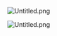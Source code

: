 
![Untitled.png](https://prod-files-secure.s3.us-west-2.amazonaws.com/798f6593-941a-407f-a3f2-944d2974b71d/c53c4e74-af53-45f6-9edd-c561254f3c01/Untitled.png?X-Amz-Algorithm=AWS4-HMAC-SHA256&X-Amz-Content-Sha256=UNSIGNED-PAYLOAD&X-Amz-Credential=ASIAZI2LB4664DZQSVFH%2F20250724%2Fus-west-2%2Fs3%2Faws4_request&X-Amz-Date=20250724T144408Z&X-Amz-Expires=3600&X-Amz-Security-Token=IQoJb3JpZ2luX2VjEAQaCXVzLXdlc3QtMiJHMEUCIQC1Iq48Pi938iUxQzOiv7654qzrL%2BdsVRxEFsonnqUfzgIgIbHEK%2FygTdaSbNv9CMC3OE53CY4M2X7LGRRoPQEbBqAq%2FwMILRAAGgw2Mzc0MjMxODM4MDUiDHqD3BIJXcj9R5DXhSrcA99tQQgstTxDZbmwUO7SnmnjPe1%2BoT2zQ8OMHst8lK%2FDaosIEzmejhQe38HYDDQx8ojP2BOMS7H0Vm6uTsLpPXVbIlH7Mrmi2iWtykJEmjDDypgYfALtledUb9OGBAxbgfqrE%2FxVv0en4TPyLCIq9kXnBZSynM3FkDHX1rMd7wjnAvqKmXpp90eJJmI1DVXYuyJV3%2BK78UlgX2Q7d7GCk0ok4rG2sVjOh%2FLYGR9koXMDzwDifVCZlhtMKF90oyeb9oYj5oAcpKnJ4Dfop0Sj8RYfqiDyhScbawG5q7gnvZy37kZ1ukkmvQxJ8i0dU14xkGmRBxUfRdDSXuXAYg3dpv96X67esc8PdO%2FeW3MiYz6qEJhM1mTL04Tl8suaOuGIJtCobLe63AYXWJ3QFQkmpTZXZ4Vcp5d%2FBJNKCkDnINXluFYFw%2F9612m6hpYuxo4fjKX0RxW6yn9hmijKTSr0tZksX%2FK54Wu4oBvxK6%2FQhCbgiWCS5%2F%2FW445c4j3dDf%2FpA64Vd6Hkg98J0Cgs0IPmIGDgZCfDl4LS9U9hW3ZbTmtAMdic3VDEKWQr66L7NqxZVLS0m7t1Zr9Mmhm3OtKqfJl5X3p%2Bok0QPWjcu09TS4mJ2mNEfxpZtip%2BwNEoMKu%2FiMQGOqUBHsnAcp43CwrcjPiz0d%2Bq4qNnSMh3kB1ECTGeTDugKIfysjidsHYgodrx0h3CPswxNFRqjIi6LUxCijxQMXeptzq66wKo8mXv2zW6qHtaZ%2Bi5zptfsBJgaSG7uOux13OIqtdGWa%2FNpRnhNwh6ANaDCwKE50yprxxqye%2FZnvVDk4t2TFaxiWdn58tJ1%2FinJ0AyzX97kp5nF1P2HP1qGZGzmrh6LTKj&X-Amz-Signature=7167bb61ae7f123991cf42e4cdf811be974189294acccbacdcc4af9b473f2386&X-Amz-SignedHeaders=host&x-amz-checksum-mode=ENABLED&x-id=GetObject)


![Untitled.png](/notion/images/1ea6037b17c14a55822c5f7fd92866ae.png)

